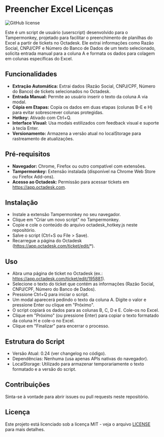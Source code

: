 # Preencher Excel Licenças

![GitHub license](https://img.shields.io/badge/license-MIT-blue.svg)

Este é um script de usuário (userscript) desenvolvido para o Tampermonkey, projetado para facilitar o preenchimento de planilhas do Excel a partir de tickets no Octadesk. Ele extrai informações como Razão Social, CNPJ/CPF e Número do Banco de Dados de um texto selecionado, solicita entrada manual para a coluna A e formata os dados para colagem em colunas específicas do Excel.

## Funcionalidades

- **Extração Automática:** Extrai dados (Razão Social, CNPJ/CPF, Número do Banco) de tickets selecionados no Octadesk.
- **Entrada Manual:** Permite ao usuário inserir o texto da coluna A via modal.
- **Cópia em Etapas:** Copia os dados em duas etapas (colunas B-E e H) para evitar sobrescrever colunas protegidas.
- **Hotkey:** Ativado com Ctrl+Q.
- **Interface Visual:** Usa modais estilizados com feedback visual e suporte à tecla Enter.
- **Versionamento:** Armazena a versão atual no localStorage para rastreamento de atualizações.

## Pré-requisitos

- **Navegador:** Chrome, Firefox ou outro compatível com extensões.
- **Tampermonkey:** Extensão instalada (disponível na Chrome Web Store ou Firefox Add-ons).
- **Acesso ao Octadesk:** Permissão para acessar tickets em https://app.octadesk.com.

## Instalação

- Instale a extensão Tampermonkey no seu navegador.
- Clique em "Criar um novo script" no Tampermonkey.
- Copie e cole o conteúdo do arquivo octadesk_hotkey.js neste repositório.
- Salve o script (Ctrl+S ou File > Save).
- Recarregue a página do Octadesk (https://app.octadesk.com/ticket/edit/*).

## Uso

- Abra uma página de ticket no Octadesk (ex.: https://app.octadesk.com/ticket/edit/195881).
- Selecione o texto do ticket que contém as informações (Razão Social, CNPJ/CPF, Número do Banco de Dados).
- Pressione Ctrl+Q para iniciar o script.
- Um modal aparecerá pedindo o texto da coluna A. Digite o valor e pressione Enter ou clique em "Próximo".
- O script copiará os dados para as colunas B, C, D e E. Cole-os no Excel.
- Clique em "Próximo" (ou pressione Enter) para copiar o texto formatado da coluna H e cole-o no Excel.
- Clique em "Finalizar" para encerrar o processo.

## Estrutura do Script

- Versão Atual: 0.24 (ver changelog no código).
- Dependências: Nenhuma (usa apenas APIs nativas do navegador).
- LocalStorage: Utilizado para armazenar temporariamente o texto formatado e a versão do script.

## Contribuições

Sinta-se à vontade para abrir issues ou pull requests neste repositório.

## Licença

Este projeto está licenciado sob a licença MIT - veja o arquivo [LICENSE](LICENSE) para mais detalhes.
